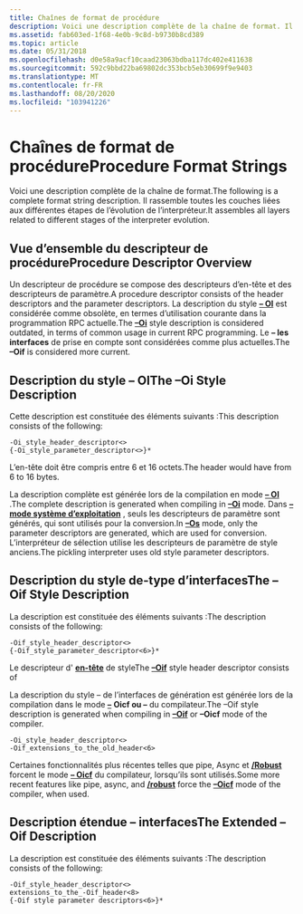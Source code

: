 ```yaml
---
title: Chaînes de format de procédure
description: Voici une description complète de la chaîne de format. Il rassemble toutes les couches liées aux différentes étapes de l’évolution de l’interpréteur.
ms.assetid: fab603ed-1f68-4e0b-9c8d-b9730b8cd389
ms.topic: article
ms.date: 05/31/2018
ms.openlocfilehash: d0e58a9acf10caad23063bdba117dc402e411638
ms.sourcegitcommit: 592c9bbd22ba69802dc353bcb5eb30699f9e9403
ms.translationtype: MT
ms.contentlocale: fr-FR
ms.lasthandoff: 08/20/2020
ms.locfileid: "103941226"
---
```

# <a name="procedure-format-strings"></a><span data-ttu-id="5c216-104">Chaînes de format de procédure</span><span class="sxs-lookup"><span data-stu-id="5c216-104">Procedure Format Strings</span></span>

<span data-ttu-id="5c216-105">Voici une description complète de la chaîne de format.</span><span class="sxs-lookup"><span data-stu-id="5c216-105">The following is a complete format string description.</span></span> <span data-ttu-id="5c216-106">Il rassemble toutes les couches liées aux différentes étapes de l’évolution de l’interpréteur.</span><span class="sxs-lookup"><span data-stu-id="5c216-106">It assembles all layers related to different stages of the interpreter evolution.</span></span>

## <a name="procedure-descriptor-overview"></a><span data-ttu-id="5c216-107">Vue d’ensemble du descripteur de procédure</span><span class="sxs-lookup"><span data-stu-id="5c216-107">Procedure Descriptor Overview</span></span>

<span data-ttu-id="5c216-108">Un descripteur de procédure se compose des descripteurs d’en-tête et des descripteurs de paramètre.</span><span class="sxs-lookup"><span data-stu-id="5c216-108">A procedure descriptor consists of the header descriptors and the parameter descriptors.</span></span> <span data-ttu-id="5c216-109">La description du style [**– OI**](/windows/desktop/Midl/-oi) est considérée comme obsolète, en termes d’utilisation courante dans la programmation RPC actuelle.</span><span class="sxs-lookup"><span data-stu-id="5c216-109">The [**–Oi**](/windows/desktop/Midl/-oi) style description is considered outdated, in terms of common usage in current RPC programming.</span></span> <span data-ttu-id="5c216-110">Le **– les interfaces** de prise en compte sont considérées comme plus actuelles.</span><span class="sxs-lookup"><span data-stu-id="5c216-110">The **–Oif** is considered more current.</span></span>

## <a name="the-oi-style-description"></a><span data-ttu-id="5c216-111">Description du style – OI</span><span class="sxs-lookup"><span data-stu-id="5c216-111">The –Oi Style Description</span></span>

<span data-ttu-id="5c216-112">Cette description est constituée des éléments suivants :</span><span class="sxs-lookup"><span data-stu-id="5c216-112">This description consists of the following:</span></span>

``` syntax
-Oi_style_header_descriptor<>
{-Oi_style_parameter_descriptor<>}*
```

<span data-ttu-id="5c216-113">L’en-tête doit être compris entre 6 et 16 octets.</span><span class="sxs-lookup"><span data-stu-id="5c216-113">The header would have from 6 to 16 bytes.</span></span>

<span data-ttu-id="5c216-114">La description complète est générée lors de la compilation en mode [**– OI**](/windows/desktop/Midl/-oi) .</span><span class="sxs-lookup"><span data-stu-id="5c216-114">The complete description is generated when compiling in [**–Oi**](/windows/desktop/Midl/-oi) mode.</span></span> <span data-ttu-id="5c216-115">Dans [**– mode système d’exploitation**](/windows/desktop/Midl/-os) , seuls les descripteurs de paramètre sont générés, qui sont utilisés pour la conversion.</span><span class="sxs-lookup"><span data-stu-id="5c216-115">In [**–Os**](/windows/desktop/Midl/-os) mode, only the parameter descriptors are generated, which are used for conversion.</span></span> <span data-ttu-id="5c216-116">L’interpréteur de sélection utilise les descripteurs de paramètre de style anciens.</span><span class="sxs-lookup"><span data-stu-id="5c216-116">The pickling interpreter uses old style parameter descriptors.</span></span>

## <a name="the-oif-style-description"></a><span data-ttu-id="5c216-117">Description du style de-type d’interfaces</span><span class="sxs-lookup"><span data-stu-id="5c216-117">The –Oif Style Description</span></span>

<span data-ttu-id="5c216-118">La description est constituée des éléments suivants :</span><span class="sxs-lookup"><span data-stu-id="5c216-118">The description consists of the following:</span></span>

``` syntax
-Oif_style_header_descriptor<>
{-Oif_style_parameter_descriptor<6>}*
```

<span data-ttu-id="5c216-119">Le descripteur d' [**en-tête**](/windows/desktop/Midl/-oi) de style</span><span class="sxs-lookup"><span data-stu-id="5c216-119">The [**–Oif**](/windows/desktop/Midl/-oi) style header descriptor consists of</span></span>

<span data-ttu-id="5c216-120">La description du style – de l’interfaces de génération est générée lors de la compilation dans le mode [**–**](/windows/desktop/Midl/-oi) **Oicf ou –** du compilateur.</span><span class="sxs-lookup"><span data-stu-id="5c216-120">The –Oif style description is generated when compiling in [**–Oif**](/windows/desktop/Midl/-oi) or **–Oicf** mode of the compiler.</span></span>

``` syntax
-Oi_style_header_descriptor<>
-Oif_extensions_to_the_old_header<6>
```

<span data-ttu-id="5c216-121">Certaines fonctionnalités plus récentes telles que pipe, Async et [**/Robust**](/windows/desktop/Midl/-robust) forcent le mode [**– Oicf**](/windows/desktop/Midl/-oi) du compilateur, lorsqu’ils sont utilisés.</span><span class="sxs-lookup"><span data-stu-id="5c216-121">Some more recent features like pipe, async, and [**/robust**](/windows/desktop/Midl/-robust) force the [**–Oicf**](/windows/desktop/Midl/-oi) mode of the compiler, when used.</span></span>

## <a name="the-extended-oif-description"></a><span data-ttu-id="5c216-122">Description étendue – interfaces</span><span class="sxs-lookup"><span data-stu-id="5c216-122">The Extended –Oif Description</span></span>

<span data-ttu-id="5c216-123">La description est constituée des éléments suivants :</span><span class="sxs-lookup"><span data-stu-id="5c216-123">The description consists of the following:</span></span>

``` syntax
-Oif_style_header_descriptor<>
extensions_to_the_-Oif_header<8>
{-Oif style parameter descriptors<6>}*
```

 

 